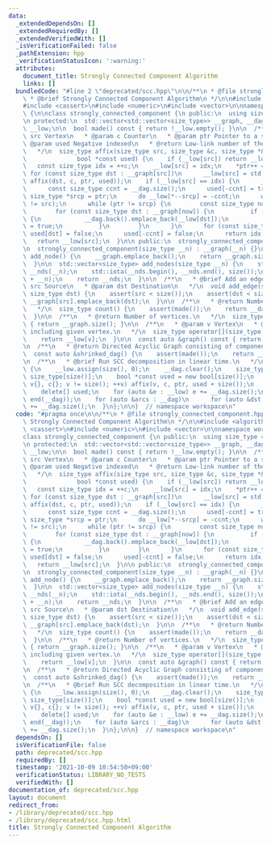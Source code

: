 ```yaml
---
data:
  _extendedDependsOn: []
  _extendedRequiredBy: []
  _extendedVerifiedWith: []
  _isVerificationFailed: false
  _pathExtension: hpp
  _verificationStatusIcon: ':warning:'
  attributes:
    document_title: Strongly Connected Component Algorithm
    links: []
  bundledCode: "#line 2 \"deprecated/scc.hpp\"\n\n/**\n * @file strongly_connected_component.hpp\n\
    \ * @brief Strongly Connected Component Algorithm\n */\n\n#include <algorithm>\n\
    #include <cassert>\n#include <numeric>\n#include <vector>\n\nnamespace workspace\
    \ {\n\nclass strongly_connected_component {\n public:\n  using size_type = std::size_t;\n\
    \n protected:\n  std::vector<std::vector<size_type>> __graph, __dag;\n  std::vector<size_type>\
    \ __low;\n\n  bool made() const { return !__low.empty(); }\n\n  /**\n   * @param\
    \ src Vertex\n   * @param c Counter\n   * @param ptr Pointer to a stack\n   *\
    \ @param used Negative indexed\n   * @return Low-link number of the vertex.\n\
    \   */\n  size_type affix(size_type src, size_type &c, size_type *&ptr,\n    \
    \              bool *const used) {\n    if (__low[src]) return __low[src];\n \
    \   const size_type idx = ++c;\n    __low[src] = idx;\n    *ptr++ = src;\n   \
    \ for (const size_type dst : __graph[src])\n      __low[src] = std::min(__low[src],\
    \ affix(dst, c, ptr, used));\n    if (__low[src] == idx) {\n      __dag.push_back({});\n\
    \      const size_type ccnt = __dag.size();\n      used[-ccnt] = true;\n     \
    \ size_type *srcp = ptr;\n      do __low[*--srcp] = -ccnt;\n      while (*srcp\
    \ != src);\n      while (ptr != srcp) {\n        const size_type now = *--ptr;\n\
    \        for (const size_type dst : __graph[now]) {\n          if (!used[(int)__low[dst]])\
    \ {\n            __dag.back().emplace_back(__low[dst]);\n            used[(int)__low[dst]]\
    \ = true;\n          }\n        }\n      }\n      for (const size_type dst : __dag.back())\
    \ used[dst] = false;\n      used[-ccnt] = false;\n      return idx;\n    }\n \
    \   return __low[src];\n  }\n\n public:\n  strongly_connected_component() = default;\n\
    \n  strongly_connected_component(size_type __n) : __graph(__n) {}\n\n  size_type\
    \ add_node() {\n    __graph.emplace_back();\n    return __graph.size() - 1;\n\
    \  }\n\n  std::vector<size_type> add_nodes(size_type __n) {\n    std::vector<size_type>\
    \ __nds(__n);\n    std::iota(__nds.begin(), __nds.end(), size());\n    __graph.resize(size()\
    \ + __n);\n    return __nds;\n  }\n\n  /**\n   * @brief Add an edge.\n   * @param\
    \ src Source\n   * @param dst Destination\n   */\n  void add_edge(size_type src,\
    \ size_type dst) {\n    assert(src < size());\n    assert(dst < size());\n   \
    \ __graph[src].emplace_back(dst);\n  }\n\n  /**\n   * @return Number of components.\n\
    \   */\n  size_type count() {\n    assert(made());\n    return __dag.size();\n\
    \  }\n\n  /**\n   * @return Number of vertices.\n   */\n  size_type size() const\
    \ { return __graph.size(); }\n\n  /**\n   * @param v Vertex\n   * @return Component\
    \ including given vertex.\n   */\n  size_type operator[](size_type v) {\n    assert(made());\n\
    \    return __low[v];\n  }\n\n  const auto &graph() const { return __graph; }\n\
    \n  /**\n   * @return Directed Acyclic Graph consisting of components.\n   */\n\
    \  const auto &shrinked_dag() {\n    assert(made());\n    return __dag;\n  }\n\
    \n  /**\n   * @brief Run SCC decomposition in linear time.\n   */\n  void make()\
    \ {\n    __low.assign(size(), 0);\n    __dag.clear();\n    size_type *ptr = new\
    \ size_type[size()];\n    bool *const used = new bool[size()];\n    for (size_type\
    \ v{}, c{}; v != size(); ++v) affix(v, c, ptr, used + size());\n    delete[] ptr;\n\
    \    delete[] used;\n    for (auto &e : __low) e += __dag.size();\n    reverse(begin(__dag),\
    \ end(__dag));\n    for (auto &arcs : __dag)\n      for (auto &dst : arcs) dst\
    \ += __dag.size();\n  }\n};\n\n}  // namespace workspace\n"
  code: "#pragma once\n\n/**\n * @file strongly_connected_component.hpp\n * @brief\
    \ Strongly Connected Component Algorithm\n */\n\n#include <algorithm>\n#include\
    \ <cassert>\n#include <numeric>\n#include <vector>\n\nnamespace workspace {\n\n\
    class strongly_connected_component {\n public:\n  using size_type = std::size_t;\n\
    \n protected:\n  std::vector<std::vector<size_type>> __graph, __dag;\n  std::vector<size_type>\
    \ __low;\n\n  bool made() const { return !__low.empty(); }\n\n  /**\n   * @param\
    \ src Vertex\n   * @param c Counter\n   * @param ptr Pointer to a stack\n   *\
    \ @param used Negative indexed\n   * @return Low-link number of the vertex.\n\
    \   */\n  size_type affix(size_type src, size_type &c, size_type *&ptr,\n    \
    \              bool *const used) {\n    if (__low[src]) return __low[src];\n \
    \   const size_type idx = ++c;\n    __low[src] = idx;\n    *ptr++ = src;\n   \
    \ for (const size_type dst : __graph[src])\n      __low[src] = std::min(__low[src],\
    \ affix(dst, c, ptr, used));\n    if (__low[src] == idx) {\n      __dag.push_back({});\n\
    \      const size_type ccnt = __dag.size();\n      used[-ccnt] = true;\n     \
    \ size_type *srcp = ptr;\n      do __low[*--srcp] = -ccnt;\n      while (*srcp\
    \ != src);\n      while (ptr != srcp) {\n        const size_type now = *--ptr;\n\
    \        for (const size_type dst : __graph[now]) {\n          if (!used[(int)__low[dst]])\
    \ {\n            __dag.back().emplace_back(__low[dst]);\n            used[(int)__low[dst]]\
    \ = true;\n          }\n        }\n      }\n      for (const size_type dst : __dag.back())\
    \ used[dst] = false;\n      used[-ccnt] = false;\n      return idx;\n    }\n \
    \   return __low[src];\n  }\n\n public:\n  strongly_connected_component() = default;\n\
    \n  strongly_connected_component(size_type __n) : __graph(__n) {}\n\n  size_type\
    \ add_node() {\n    __graph.emplace_back();\n    return __graph.size() - 1;\n\
    \  }\n\n  std::vector<size_type> add_nodes(size_type __n) {\n    std::vector<size_type>\
    \ __nds(__n);\n    std::iota(__nds.begin(), __nds.end(), size());\n    __graph.resize(size()\
    \ + __n);\n    return __nds;\n  }\n\n  /**\n   * @brief Add an edge.\n   * @param\
    \ src Source\n   * @param dst Destination\n   */\n  void add_edge(size_type src,\
    \ size_type dst) {\n    assert(src < size());\n    assert(dst < size());\n   \
    \ __graph[src].emplace_back(dst);\n  }\n\n  /**\n   * @return Number of components.\n\
    \   */\n  size_type count() {\n    assert(made());\n    return __dag.size();\n\
    \  }\n\n  /**\n   * @return Number of vertices.\n   */\n  size_type size() const\
    \ { return __graph.size(); }\n\n  /**\n   * @param v Vertex\n   * @return Component\
    \ including given vertex.\n   */\n  size_type operator[](size_type v) {\n    assert(made());\n\
    \    return __low[v];\n  }\n\n  const auto &graph() const { return __graph; }\n\
    \n  /**\n   * @return Directed Acyclic Graph consisting of components.\n   */\n\
    \  const auto &shrinked_dag() {\n    assert(made());\n    return __dag;\n  }\n\
    \n  /**\n   * @brief Run SCC decomposition in linear time.\n   */\n  void make()\
    \ {\n    __low.assign(size(), 0);\n    __dag.clear();\n    size_type *ptr = new\
    \ size_type[size()];\n    bool *const used = new bool[size()];\n    for (size_type\
    \ v{}, c{}; v != size(); ++v) affix(v, c, ptr, used + size());\n    delete[] ptr;\n\
    \    delete[] used;\n    for (auto &e : __low) e += __dag.size();\n    reverse(begin(__dag),\
    \ end(__dag));\n    for (auto &arcs : __dag)\n      for (auto &dst : arcs) dst\
    \ += __dag.size();\n  }\n};\n\n}  // namespace workspace\n"
  dependsOn: []
  isVerificationFile: false
  path: deprecated/scc.hpp
  requiredBy: []
  timestamp: '2021-10-09 10:54:50+09:00'
  verificationStatus: LIBRARY_NO_TESTS
  verifiedWith: []
documentation_of: deprecated/scc.hpp
layout: document
redirect_from:
- /library/deprecated/scc.hpp
- /library/deprecated/scc.hpp.html
title: Strongly Connected Component Algorithm
---
```


